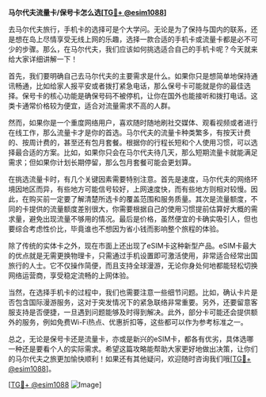 **马尔代夫流量卡/保号卡怎么选[[TG💪+ @esim1088](https://t.me/s/esim1088)]**

去马尔代夫旅行，手机卡的选择可是个大学问。无论是为了保持与国内的联系，还是想在岛上尽情享受无线上网的乐趣，选择一款合适的手机卡或流量卡都是必不可少的步骤。那么，在马尔代夫，我们应该如何挑选适合自己的手机卡呢？今天就来给大家详细讲解一下！

首先，我们要明确自己去马尔代夫的主要需求是什么。如果你只是想简单地保持通讯畅通，比如给家人报平安或者拨打紧急电话，那么保号卡可能就是你的最佳选择。保号卡的核心功能是确保号码不被停机，让你在国外也能接听和拨打电话。这类卡通常价格较为便宜，适合对流量需求不高的人群。

然而，如果你是一个重度网络用户，喜欢随时随地刷社交媒体、观看视频或者进行在线工作，那么流量卡才是你的首选。马尔代夫的流量卡种类繁多，有按天计费的、按周计费的，甚至还有包月套餐。根据你的行程长短和个人使用习惯，可以选择最合适的方案。比如，如果你只会在马尔代夫待几天，那么短期流量卡就能满足需求；但如果你计划长期停留，那么包月套餐可能会更划算。

在挑选流量卡时，有几个关键因素需要特别注意。首先是速度，马尔代夫的网络环境因地区而异，有些地方可能信号较好，上网速度快，而有些地方则相对较慢。因此，在购买前一定要了解清楚所选卡的覆盖范围和服务质量。其次是流量额度，不同的卡提供的流量额度差别很大，你需要根据自己的使用习惯提前估算好大概的需求量，避免出现流量不够用的情况。最后是价格，虽然便宜的卡确实吸引人，但也要综合考虑性价比，毕竟谁也不想因为省小钱而影响整个旅程的体验。

除了传统的实体卡之外，现在市面上还出现了eSIM卡这种新型产品。eSIM卡最大的优点就是无需更换物理卡，只需通过手机设置即可激活使用，非常适合经常出国旅行的人士。它不仅操作简便，而且支持全球漫游，无论你身处何地都能轻松切换网络运营商，享受稳定流畅的上网体验。

当然，在选择手机卡的过程中，我们也需要注意一些细节问题。比如，确认卡片是否包含国际漫游服务，这对于突发情况下的紧急联络非常重要。另外，还要留意客服支持是否便捷，一旦遇到问题能够及时得到解决。此外，部分卡可能还会提供额外的服务，例如免费Wi-Fi热点、优惠折扣等，这些都可以作为参考标准之一。

总之，无论是保号卡还是流量卡，亦或是新兴的eSIM卡，都各有优劣，具体选哪一种还是要看个人的实际需求。希望这篇攻略能帮助大家更好地做出决策，让你们的马尔代夫之旅更加愉快顺利！如果还有其他疑问，欢迎随时咨询我们哦[[TG💪+ @esim1088](https://t.me/s/esim1088)]。

[[TG💪+ @esim1088](https://t.me/s/esim1088) ![Image](https://i.postimg.cc/4NQfJmqS/Snipaste-2025-05-13-00-14-12.png)]